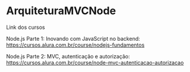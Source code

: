 # ArquiteturaMVCNode

Link dos cursos

Node.js Parte 1: Inovando com JavaScript no backend:
https://cursos.alura.com.br/course/nodejs-fundamentos

Node.js Parte 2: MVC, autenticação e autorização:
https://cursos.alura.com.br/course/node-mvc-autenticacao-autorizacao
